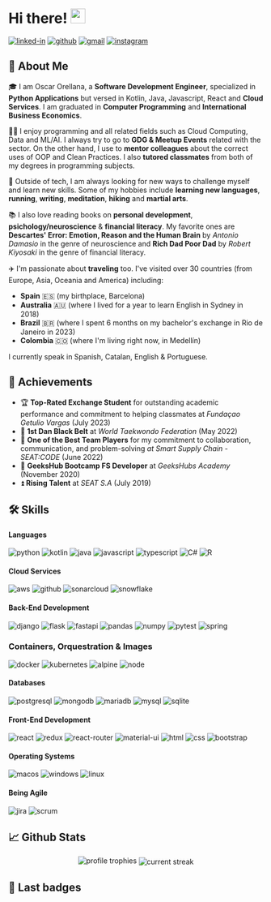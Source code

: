 # Hi there! <img src="https://media.giphy.com/media/hvRJCLFzcasrR4ia7z/giphy.gif" width="29px" height="29px">


[![linked-in](https://img.shields.io/badge/Linked_In-0077B5?style=for-the-badge&logo=LinkedIn&logoColor=white)](https://www.linkedin.com/in/oscar-orellana-15535b16a/) [![github](https://img.shields.io/badge/GitHub-000000?style=for-the-badge&logo=GitHub&logoColor=white)](https://github.com/oorellana95) [![gmail](https://img.shields.io/badge/Gmail-D14836?style=for-the-badge&logo=Gmail&logoColor=white)](mailto:col.oscar.orellana@gmail.com) [![instagram](https://img.shields.io/badge/Instagram-E4405F?style=for-the-badge&logo=instagram&logoColor=white)](https://www.instagram.com/oorellana95/)
## 🚀 About Me

🎓 I am Oscar Orellana, a **Software Development Engineer**, specialized in **Python Applications** but versed in Kotlin, Java, Javascript, React and **Cloud Services**. I am graduated in **Computer Programming** and **International Business Economics**.

👨‍💻 I enjoy programming and all related fields such as Cloud Computing, Data and ML/AI. I always try to go to **GDG & Meetup Events** related with the sector. On the other hand, I use to **mentor colleagues** about the correct uses of OOP and Clean Practices. I also **tutored classmates** from both of my degrees in programming subjects.

🧘 Outside of tech, I am always looking for new ways to challenge myself and learn new skills. Some of my hobbies include **learning new languages**, **running**, **writing**, **meditation**, **hiking** and **martial arts**.

📚 I also love reading books on **personal development**, **psichology/neuroscience** & **financial literacy**. My favorite ones are **Descartes' Error: Emotion, Reason and the Human Brain** by _Antonio Damasio_ in the genre of neuroscience and **Rich Dad Poor Dad** by _Robert Kiyosaki_ in the genre of financial literacy.

 ✈️ I'm passionate about **traveling** too. I've visited over 30 countries (from Europe, Asia, Oceania and America) including:
* **Spain** 🇪🇸 (my birthplace, Barcelona)
* **Australia** 🇦🇺 (where I lived for a year to learn English in Sydney in 2018)
* **Brazil** 🇧🇷 (where I spent 6 months on my bachelor's exchange in Rio de Janeiro in 2023)
* **Colombia** 🇨🇴 (where I'm living right now, in Medellín)

I currently speak in Spanish, Catalan, English & Portuguese.

## 🏅 Achievements
-   🏆 **Top-Rated Exchange Student** for outstanding academic performance and commitment to helping classmates at _Fundaçao Getulio Vargas_ (July 2023)
-   🥋 **1st Dan Black Belt** at _World Taekwondo Federation_ (May 2022)
-   🤝 **One of the Best Team Players** for my commitment to collaboration, communication, and problem-solving _at Smart Supply Chain - SEAT:CODE_ (June 2022)
-   🚀 **GeeksHub Bootcamp FS Developer** at _GeeksHubs Academy_ (November 2020)
-   ⏫ **Rising Talent** at _SEAT S.A_ (July 2019)



## 🛠️ Skills

#### Languages
![python](https://img.shields.io/badge/Python-3776AB?style=for-the-badge&logo=python&logoColor=white) ![kotlin](https://img.shields.io/badge/Kotlin-0095D5?&style=for-the-badge&logo=kotlin&logoColor=white) ![java](https://img.shields.io/badge/Java-ED8B00?style=for-the-badge&logo=openjdk&logoColor=white) ![javascript](https://img.shields.io/badge/JavaScript-323330?style=for-the-badge&logo=javascript&logoColor=F7DF1E) ![typescript](https://img.shields.io/badge/TypeScript-3178C6?style=for-the-badge&logo=typescript&logoColor=white) ![C#](https://img.shields.io/badge/C%23-239120?style=for-the-badge&logo=c-sharp&logoColor=white) ![R](https://img.shields.io/badge/R-276DC3?style=for-the-badge&logo=r&logoColor=white) 


#### Cloud Services
![aws](https://img.shields.io/badge/Amazon_AWS-FF9900?style=for-the-badge&logo=amazonaws&logoColor=white) ![github](https://img.shields.io/badge/GitHub_Actions-2088FF?style=for-the-badge&logo=github-actions&logoColor=white) ![sonarcloud](https://img.shields.io/badge/Sonar%20cloud-F3702A?style=for-the-badge&logo=sonarcloud&logoColor=white) ![snowflake](https://img.shields.io/badge/snowflake-20232A?style=for-the-badge&logo=snowflake)


#### Back-End Development
![django](https://img.shields.io/badge/Django-092E20?style=for-the-badge&logo=django&logoColor=white) ![flask](https://img.shields.io/badge/Flask-000000?style=for-the-badge&logo=flask&logoColor=white) ![fastapi](https://img.shields.io/badge/fastapi-007a6c?style=for-the-badge&logo=fastapi&logoColor=white) ![pandas](https://img.shields.io/badge/pandas-%23130654?style=for-the-badge&logo=pandas&logoColor=white) ![numpy](https://img.shields.io/badge/numpy-013243?style=for-the-badge&logo=numpy&logoColor=white)
![pytest](https://img.shields.io/badge/Pytest-3776AB?style=for-the-badge&logo=python&logoColor=white) ![spring](https://img.shields.io/badge/Spring-6DB33F?style=for-the-badge&logo=spring&logoColor=white)

### Containers, Orquestration & Images
![docker](https://img.shields.io/badge/docker-0073ec?style=for-the-badge&logo=docker&logoColor=white) ![kubernetes](https://img.shields.io/badge/kubernetes-%233371e3?style=for-the-badge&logo=kubernetes&logoColor=white) ![alpine](https://img.shields.io/badge/Alpine_Linux-0D597F?style=for-the-badge&logo=alpine-linux&logoColor=white) ![node](https://img.shields.io/badge/Node-43853D?style=for-the-badge&logo=node.js&logoColor=white)

#### Databases

![postgresql](https://img.shields.io/badge/PostgreSQL-316192?style=for-the-badge&logo=postgresql&logoColor=white) ![mongodb](	https://img.shields.io/badge/MongoDB-4EA94B?style=for-the-badge&logo=mongodb&logoColor=white) ![mariadb](https://img.shields.io/badge/MariaDB-003545?style=for-the-badge&logo=mariadb&logoColor=white) ![mysql](https://img.shields.io/badge/MySQL-005C84?style=for-the-badge&logo=mysql&logoColor=white) ![sqlite](https://img.shields.io/badge/SQLite-07405E?style=for-the-badge&logo=sqlite&logoColor=white)

#### Front-End Development
 ![react](https://img.shields.io/badge/React-20232A?style=for-the-badge&logo=react&logoColor=61DAFB) ![redux](https://img.shields.io/badge/Redux-593D88?style=for-the-badge&logo=redux&logoColor=white) ![react-router](https://img.shields.io/badge/React_Router-CA4245?style=for-the-badge&logo=react-router&logoColor=white) ![material-ui](https://img.shields.io/badge/Material_UI-0081CB?style=for-the-badge&logo=mui&logoColor=white) ![html](https://img.shields.io/badge/HTML5-E34F26?style=for-the-badge&logo=html5&logoColor=white) ![css](https://img.shields.io/badge/CSS3-1572B6?style=for-the-badge&logo=css3&logoColor=white) ![bootstrap](https://img.shields.io/badge/Bootstrap-563D7C?style=for-the-badge&logo=bootstrap&logoColor=white)

 #### Operating Systems
 ![macos](https://img.shields.io/badge/mac%20os-000000?style=for-the-badge&logo=apple&logoColor=white) ![windows](https://img.shields.io/badge/Windows-0078D6?style=for-the-badge&logo=windows&logoColor=white) ![linux](https://img.shields.io/badge/Linux-FCC624?style=for-the-badge&logo=linux&logoColor=black)

#### Being Agile

![jira](https://img.shields.io/badge/Jira-0052CC?style=for-the-badge&logo=Jira&logoColor=white) ![scrum](https://img.shields.io/badge/scrum-50385C?style=for-the-badge&logo=scrumalliance&logoColor=white)


## 📈 Github Stats

<div align="center">
    <img src="https://github-profile-trophy.vercel.app/?username=oorellana95&row=2&column=3&margin-h=0&theme=darkhub&count_private=true&no-frame=true" alt="profile trophies" />
    <img align="center" src="https://github-readme-streak-stats.herokuapp.com/?user=oorellana95&theme=monokai&card_width=380&theme=dark" alt="current streak" />
</div>

## 🔰 Last badges




